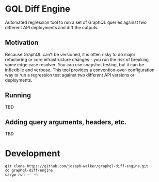 # GQL Diff Engine

Automated regression tool to run a set of GraphQL queries against two different API deployments and diff the outputs.

## Motivation

Because GraphQL can't be versioned, it is often risky to do major refactoring or core infrastructure changes - you run the risk of breaking some edge case resolver. You can use snapshot testing, but it can be inflexibile and verbose. This tool provides a convention-over-configuration way to run a regression test against two different API versions or deployments.

## Running

TBD

## Adding query arguments, headers, etc.

TBD

# Development

```
git clone https://github.com/joseph-walker/graphql-diff-engine.git
cd graphql-diff-engine
cargo run -- -h
```
